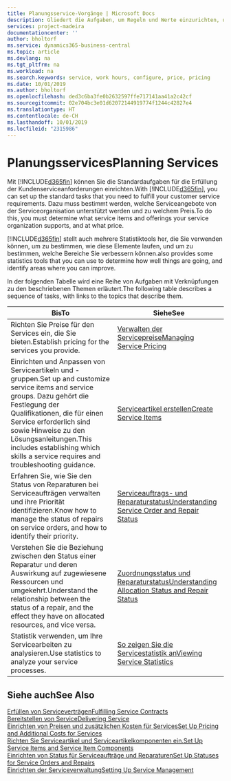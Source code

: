 ```yaml
---
title: Planungsservice-Vorgänge | Microsoft Docs
description: Gliedert die Aufgaben, um Regeln und Werte einzurichten, um Ihre Servicerichtlinien und Arbeitsgänge zu definieren.
services: project-madeira
documentationcenter: ''
author: bholtorf
ms.service: dynamics365-business-central
ms.topic: article
ms.devlang: na
ms.tgt_pltfrm: na
ms.workload: na
ms.search.keywords: service, work hours, configure, price, pricing
ms.date: 10/01/2019
ms.author: bholtorf
ms.openlocfilehash: ded3c6ba3fe0b2632597ffe717141aa41a2c42cf
ms.sourcegitcommit: 02e704bc3e01d62072144919774f1244c42827e4
ms.translationtype: HT
ms.contentlocale: de-CH
ms.lasthandoff: 10/01/2019
ms.locfileid: "2315986"
---
```

# <a name="planning-services"></a><span data-ttu-id="cf288-103">Planungsservices</span><span class="sxs-lookup"><span data-stu-id="cf288-103">Planning Services</span></span>
<span data-ttu-id="cf288-104">Mit [!INCLUDE[d365fin](includes/d365fin_md.md)] können Sie die Standardaufgaben für die Erfüllung der Kundenserviceanforderungen einrichten.</span><span class="sxs-lookup"><span data-stu-id="cf288-104">With [!INCLUDE[d365fin](includes/d365fin_md.md)], you can set up the standard tasks that you need to fulfill your customer service requirements.</span></span> <span data-ttu-id="cf288-105">Dazu muss bestimmt werden, welche Serviceangebote von der Serviceorganisation unterstützt werden und zu welchem Preis.</span><span class="sxs-lookup"><span data-stu-id="cf288-105">To do this, you must determine what service items and offerings your service organization supports, and at what price.</span></span>   

[!INCLUDE[d365fin](includes/d365fin_md.md)] <span data-ttu-id="cf288-106">stellt auch mehrere Statistiktools her, die Sie verwenden können, um zu bestimmen, wie diese Elemente laufen, und um zu bestimmen, welche Bereiche Sie verbessern können.</span><span class="sxs-lookup"><span data-stu-id="cf288-106">also provides some statistics tools that you can use to determine how well things are going, and identify areas where you can improve.</span></span>
  
<span data-ttu-id="cf288-107">In der folgenden Tabelle wird eine Reihe von Aufgaben mit Verknüpfungen zu den beschriebenen Themen erläutert.</span><span class="sxs-lookup"><span data-stu-id="cf288-107">The following table describes a sequence of tasks, with links to the topics that describe them.</span></span>   
  
|<span data-ttu-id="cf288-108">**Bis**</span><span class="sxs-lookup"><span data-stu-id="cf288-108">**To**</span></span>|<span data-ttu-id="cf288-109">**Siehe**</span><span class="sxs-lookup"><span data-stu-id="cf288-109">**See**</span></span>|  
|------------|-------------|  
|<span data-ttu-id="cf288-110">Richten Sie Preise für den Services ein, die Sie bieten.</span><span class="sxs-lookup"><span data-stu-id="cf288-110">Establish pricing for the services you provide.</span></span>|[<span data-ttu-id="cf288-111">Verwalten der Servicepreise</span><span class="sxs-lookup"><span data-stu-id="cf288-111">Managing Service Pricing</span></span>](service-service-price-management.md)|
|<span data-ttu-id="cf288-112">Einrichten und Anpassen von Serviceartikeln und -gruppen.</span><span class="sxs-lookup"><span data-stu-id="cf288-112">Set up and customize service items and service groups.</span></span> <span data-ttu-id="cf288-113">Dazu gehört die Festlegung der Qualifikationen, die für einen Service erforderlich sind sowie Hinweise zu den Lösungsanleitungen.</span><span class="sxs-lookup"><span data-stu-id="cf288-113">This includes establishing which skills a service requires and troubleshooting guidance.</span></span>| [<span data-ttu-id="cf288-114">Serviceartikel erstellen</span><span class="sxs-lookup"><span data-stu-id="cf288-114">Create Service Items</span></span>](service-how-to-create-service-items.md)|  
|<span data-ttu-id="cf288-115">Erfahren Sie, wie Sie den Status von Reparaturen bei Serviceaufträgen verwalten und ihre Priorität identifizieren.</span><span class="sxs-lookup"><span data-stu-id="cf288-115">Know how to manage the status of repairs on service orders, and how to identify their priority.</span></span>|[<span data-ttu-id="cf288-116">Serviceauftrags- und Reparaturstatus</span><span class="sxs-lookup"><span data-stu-id="cf288-116">Understanding Service Order and Repair Status</span></span>](service-service-order-status-and-repair-status.md)|  
|<span data-ttu-id="cf288-117">Verstehen Sie die Beziehung zwischen den Status einer Reparatur und deren Auswirkung auf zugewiesene Ressourcen und umgekehrt.</span><span class="sxs-lookup"><span data-stu-id="cf288-117">Understand the relationship between the status of a repair, and the effect they have on allocated resources, and vice versa.</span></span>|[<span data-ttu-id="cf288-118">Zuordnungsstatus und Reparaturstatus</span><span class="sxs-lookup"><span data-stu-id="cf288-118">Understanding Allocation Status and Repair Status</span></span>](service-allocation-status-and-repair-status.md)|  
|<span data-ttu-id="cf288-119">Statistik verwenden, um Ihre Servicearbeiten zu analysieren.</span><span class="sxs-lookup"><span data-stu-id="cf288-119">Use statistics to analyze your service processes.</span></span> | [<span data-ttu-id="cf288-120">So zeigen Sie die Servicestatistik an</span><span class="sxs-lookup"><span data-stu-id="cf288-120">Viewing Service Statistics</span></span>](service-service-statistics.md) |

## <a name="see-also"></a><span data-ttu-id="cf288-121">Siehe auch</span><span class="sxs-lookup"><span data-stu-id="cf288-121">See Also</span></span>
[<span data-ttu-id="cf288-122">Erfüllen von Serviceverträgen</span><span class="sxs-lookup"><span data-stu-id="cf288-122">Fulfilling Service Contracts</span></span>](service-fulfill-service-contracts.md)  
[<span data-ttu-id="cf288-123">Bereitstellen von Service</span><span class="sxs-lookup"><span data-stu-id="cf288-123">Delivering Service</span></span>](service-deliver-service.md)  
[<span data-ttu-id="cf288-124">Einrichten von Preisen und zusätzlichen Kosten für Services</span><span class="sxs-lookup"><span data-stu-id="cf288-124">Set Up Pricing and Additional Costs for Services</span></span>](service-how-setup-service-costs-pricing.md)  
[<span data-ttu-id="cf288-125">Richten Sie Serviceartikel und Serviceartikelkomponenten ein.</span><span class="sxs-lookup"><span data-stu-id="cf288-125">Set Up Service Items and Service Item Components</span></span>](service-how-setup-service-items.md)  
[<span data-ttu-id="cf288-126">Einrichten von Status für Serviceaufträge und Reparaturen</span><span class="sxs-lookup"><span data-stu-id="cf288-126">Set Up Statuses for Service Orders and Repairs</span></span>](service-order-repair-status.md)  
[<span data-ttu-id="cf288-127">Einrichten der Serviceverwaltung</span><span class="sxs-lookup"><span data-stu-id="cf288-127">Setting Up Service Management</span></span>](service-setup-service.md)  
